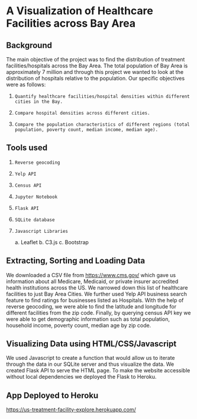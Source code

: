 

# A Visualization of Healthcare Facilities across Bay Area

## Background

The main objective of the project was to find the distribution of treatment facilities/hospitals across the Bay Area. The total population of Bay Area is approximately 7 million and through this project we wanted to look at the distribution of hospitals relative to the population. Our specific objectives were as follows:
1.     Quantify healthcare facilities/hospital densities within different cities in the Bay.
2.     Compare hospital densities across different cities.
3.     Compare the population characteristics of different regions (total population, poverty count, median income, median age).
 
## Tools used 
 
1.     Reverse geocoding
2.     Yelp API
3.     Census API
4.     Jupyter Notebook
5.     Flask API
6.     SQLite database
7.     Javascript Libraries
    a.     Leaflet
    b.     C3.js
    c.     Bootstrap
 
## Extracting, Sorting and Loading Data
 
We downloaded a CSV file from  https://www.cms.gov/ which gave us information about all Medicare, Medicaid, or private insurer accredited health institutions across the US. We narrowed down this list of healthcare facilities to just Bay Area Cities. We further used Yelp API business search feature to find ratings for businesses listed as Hospitals. With the help of reverse geocoding, we were able to find the latitude and longitude for different facilities from the zip code. Finally, by querying census API key we were able to get demographic information such as total population, household income, poverty count, median age by zip code.
 
## Visualizing Data using HTML/CSS/Javascript
 
We used Javascript to create a function that would allow us to iterate through the data in our SQLite server and thus visualize the data. We created Flask API to serve the HTML page. To make the website accessible without local dependencies we deployed the Flask to Heroku.

## App Deployed to Heroku

https://us-treatment-facility-explore.herokuapp.com/
 
